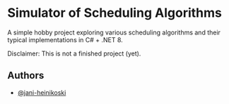
# Simulator of Scheduling Algorithms

A simple hobby project exploring various scheduling algorithms and their typical implementations in C# + .NET 8.

Disclaimer: This is not a finished project (yet).


## Authors

- [@jani-heinikoski](https://www.github.com/jani-heinikoski)

